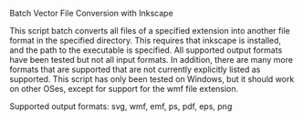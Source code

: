 Batch Vector File Conversion with Inkscape

This script batch converts all files of a specified extension into another file format
in the specified directory.   This requires that inkscape is installed, and the path to the
executable is specified.  All supported output formats have been tested but not all
input formats.  In addition, there are many more formats that are supported that are not currently
explicitly listed as supported.  This script has only been tested on Windows, but it should work on other
OSes, except for support for the wmf file extension.

Supported output formats: svg, wmf, emf, ps, pdf, eps, png
